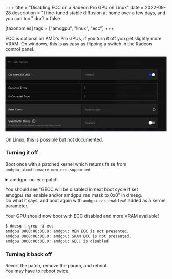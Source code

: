 +++
title = "Disabling ECC on a Radeon Pro GPU on Linux"
date = 2022-09-28
description = "I fine-tuned stable diffusion at home over a few days, and you can too."
draft = false

[taxonomies]
tags = ["amdgpu", "linux", "ecc"]
+++

ECC is optional on AMD's Pro GPUs, if you turn it off you get slightly more VRAM. On windows, this is as easy as flipping a switch in the Radeon control panel.

![](./windows-amd-settings.png "Screenshot of AMD's settings, showing an On-Board ECC/EDC toggle in the enabled state, and some of the surrounding options.")

On Linux, this is possible but not documented.

### Turning it off

Boot once with a patched kernel which returns false from `amdgpu_atomfirmware_mem_ecc_supported`

<details>

<summary>amdgpu-no-ecc.patch</summary>


```
diff --git a/drivers/gpu/drm/amd/amdgpu/amdgpu_atomfirmware.c b/drivers/gpu/drm/amd/amdgpu/amdgpu_atomfirmware.c
index a06e72f474f..61314fcb161 100644
--- a/drivers/gpu/drm/amd/amdgpu/amdgpu_atomfirmware.c
+++ b/drivers/gpu/drm/amd/amdgpu/amdgpu_atomfirmware.c
@@ -615,14 +615,15 @@
 /*
  * Return true if vbios enabled ecc by default, if umc info table is available
  * or false if ecc is not enabled or umc info table is not available
  */
 bool amdgpu_atomfirmware_mem_ecc_supported(struct amdgpu_device *adev)
 {
+	return false;
 	struct amdgpu_mode_info *mode_info = &adev->mode_info;
 	int index;
 	u16 data_offset, size;
 	union umc_info *umc_info;
 	u8 frev, crev;
 	bool ecc_default_enabled = false;
 	u8 umc_config;
 	u32 umc_config1;
```

</details>

You should see "GECC will be disabled in next boot cycle if set amdgpu_ras_enable and/or amdgpu_ras_mask to 0x0" in dmesg.  
Do what it says, and boot again with `amdgpu.ras_enable=0` added as a kernel parameter.

Your GPU should now boot with ECC disabled and more VRAM available!

```
$ dmesg | grep -i ecc
amdgpu 0000:06:00.0: amdgpu: MEM ECC is not presented.
amdgpu 0000:06:00.0: amdgpu: SRAM ECC is not presented.
amdgpu 0000:06:00.0: amdgpu: GECC is disabled
```

### Turning it back off

Revert the patch, remove the param, and reboot.  
You may have to reboot twice.

